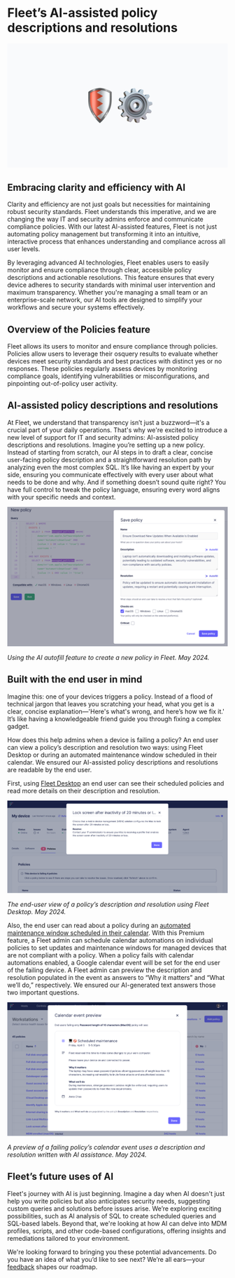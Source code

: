 # Fleet’s AI-assisted policy descriptions and resolutions

![Fleet’s AI-assisted policy descriptions and resolutions](../website/assets/images/articles/fleet-ai-assisted-policy-descriptions-and-resolutions-1600x900@2x.png)

## Embracing clarity and efficiency with AI

Clarity and efficiency are not just goals but necessities for maintaining robust security standards. Fleet understands this imperative, and we are changing the way IT and security admins enforce and communicate compliance policies. With our latest AI-assisted features, Fleet is not just automating policy management but transforming it into an intuitive, interactive process that enhances understanding and compliance across all user levels.

By leveraging advanced AI technologies, Fleet enables users to easily monitor and ensure compliance through clear, accessible policy descriptions and actionable resolutions. This feature ensures that every device adheres to security standards with minimal user intervention and maximum transparency. Whether you're managing a small team or an enterprise-scale network, our AI tools are designed to simplify your workflows and secure your systems effectively.


## Overview of the Policies feature

Fleet allows its users to monitor and ensure compliance through policies. Policies allow users to leverage their osquery results to evaluate whether devices meet security standards and best practices with distinct yes or no responses. These policies regularly assess devices by monitoring compliance goals, identifying vulnerabilities or misconfigurations, and pinpointing out-of-policy user activity. 


## AI-assisted policy descriptions and resolutions

At Fleet, we understand that transparency isn’t just a buzzword—it's a crucial part of your daily operations. That's why we're excited to introduce a new level of support for IT and security admins: AI-assisted policy descriptions and resolutions. Imagine you’re setting up a new policy. Instead of starting from scratch, our AI steps in to draft a clear, concise user-facing policy description and a straightforward resolution path by analyzing even the most complex SQL. It’s like having an expert by your side, ensuring you communicate effectively with every user about what needs to be done and why. And if something doesn’t sound quite right? You have full control to tweak the policy language, ensuring every word aligns with your specific needs and context.



![Using the AI autofill feature to create a new policy in Fleet.](../website/assets/images/articles/fleet-ai-assisted-policy-descriptions-and-resolutions-2-1291x815@2x.png "Using the AI autofill feature to create a new policy in Fleet.")


_Using the AI autofill feature to create a new policy in Fleet. May 2024._


## Built with the end user in mind

Imagine this: one of your devices triggers a policy. Instead of a flood of technical jargon that leaves you scratching your head, what you get is a clear, concise explanation—'Here's what's wrong, and here’s how we fix it.' It’s like having a knowledgeable friend guide you through fixing a complex gadget.

How does this help admins when a device is failing a policy? An end user can view a policy’s description and resolution two ways: using Fleet Desktop or during an automated maintenance window scheduled in their calendar. We ensured our AI-assisted policy descriptions and resolutions are readable by the end user.

First, using [Fleet Desktop](https://fleetdm.com/docs/using-fleet/fleet-desktop) an end user can see their scheduled policies and read more details on their description and resolution. 


![The end-user view of a policy’s description and resolution using Fleet Desktop.](../website/assets/images/articles/fleet-ai-assisted-policy-descriptions-and-resolutions-1-1999x840@2x.png "_The end-user view of a policy’s description and resolution using Fleet Desktop.")


_The end-user view of a policy’s description and resolution using Fleet Desktop. May 2024._

Also, the end user can read about a policy during an [automated maintenance window scheduled in their calendar](https://fleetdm.com/announcements/fleet-in-your-calendar-introducing-maintenance-windows). With this Premium feature, a Fleet admin can schedule calendar automations on individual policies to set updates and maintenance windows for managed devices that are not compliant with a policy. When a policy fails with calendar automations enabled, a Google calendar event will be set for the end user of the failing device. A Fleet admin can preview the description and resolution populated in the event as answers to “Why it matters” and “What we’ll do,” respectively. We ensured our AI-generated text answers those two important questions.


![A preview of a failing policy’s calendar event uses a description and resolution written with AI assistance.](../website/assets/images/articles/fleet-ai-assisted-policy-descriptions-and-resolutions-3-1999x1208@2x.png "A preview of a failing policy’s calendar event uses a description and resolution written with AI assistance.")


_A preview of a failing policy’s calendar event uses a description and resolution written with AI assistance. May 2024._


## Fleet’s future uses of AI

Fleet's journey with AI is just beginning. Imagine a day when AI doesn't just help you write policies but also anticipates security needs, suggesting custom queries and solutions before issues arise. We’re exploring exciting possibilities, such as AI analysis of SQL to create scheduled queries and SQL-based labels. Beyond that, we're looking at how AI can delve into MDM profiles, scripts, and other code-based configurations, offering insights and remediations tailored to your environment.

We're looking forward to bringing you these potential advancements. Do you have an idea of what you’d like to see next? We’re all ears—your [feedback](https://fleetdm.com/support) shapes our roadmap.






<meta name="articleTitle" value="Fleet’s AI-assisted policy descriptions and resolutions">
<meta name="authorFullName" value="Rachel Perkins">
<meta name="authorGitHubUsername" value="rachelelysia">
<meta name="category" value="guides">
<meta name="publishedOn" value="2024-05-20">
<meta name="articleImageUrl" value="../website/assets/images/articles/fleet-ai-assisted-policy-descriptions-and-resolutions-1600x900@2x.png">
<meta name="description" value="AI guides our way, Policies clear, secure paths, Compliance shines bright.">
